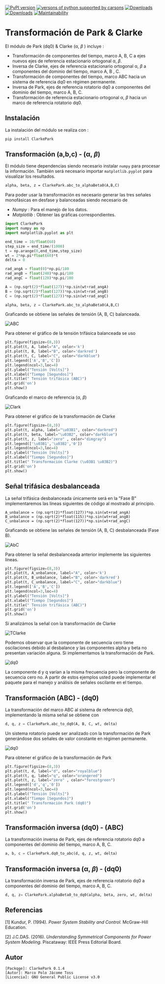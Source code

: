 [![PyPI version](https://badge.fury.io/py/ClarkePark.svg)](https://badge.fury.io/py/ClarkePark)
[![versons of python supported by carsons](https://img.shields.io/badge/python-3%20%7C%203.5%20%7C%203.6%20%7C%203.7%20%7C%203.8%20%7C%203.9-blue)](https://pypi.org/project/ClarkePark/)
[![Downloads](https://pepy.tech/badge/clarkepark)](https://pepy.tech/project/clarkepark)
[![Downloads](https://pepy.tech/badge/clarkepark/month)](https://pepy.tech/project/clarkepark)
[![Maintainability](https://api.codeclimate.com/v1/badges/6abceb2a140780c13d17/maintainability)](https://codeclimate.com/github/jacometoss/ClarkePark/maintainability)

# Transformación de Park & Clarke

El módulo de Park (dq0) & Clarke (α, *β* ) incluye :

- Transformación de  componentes del tiempo, marco  A, B, C  a ejes nuevos ejes de referencia estacionario ortogonal   α, *β*.
- Inversa de Clarke, ejes de referencia estacionario ortogonal  α, *β*  a  componentes del dominio del tiempo, marco  A, B , C.
- Transformación de componentes  del tiempo, marco ABC hacia un sistema de referencia dq0 en régimen permanente.
- Inversa de Park, ejes de referencia rotatorio dq0 a componentes  del dominio del tiempo, marco A, B, C.
- Transformación de referencia estacionario ortogonal α, *β* hacia un marco de referencia rotatorio dq0.

## Instalación

La instalación del módulo se realiza con :

```Python
pip install ClarkePark
```

## Transformación (a,b,c) - (α, *β*)

El módulo tiene dependencias siendo necesario instalar `numpy` para procesar la información. También será necesario importar `matplotlib.pyplot` para visualizar los resultados.

```tex
alpha, beta, z = ClarkePark.abc_to_alphaBeta0(A,B,C)
```

Para poder usar la transformación es necesario generar las tres señales monofásicas en desfase y balanceadas siendo necesario de 

- *Numpy* : Para el manejo de los datos.
- *Matplotlib* : Obtener las gráficas correspondientes.

```python
import ClarkePark
import numpy as np
import matplotlib.pyplot as plt

end_time = 10/float(60)
step_size = end_time/(1000)
t = np.arange(0,end_time,step_size)
wt = 2*np.pi*float(60)*t
delta = 0

rad_angA = float(0)*np.pi/180
rad_angB = float(240)*np.pi/180
rad_angC = float(120)*np.pi/180

A = (np.sqrt(2)*float(127))*np.sin(wt+rad_angA)
B = (np.sqrt(2)*float(127))*np.sin(wt+rad_angB)
C = (np.sqrt(2)*float(127))*np.sin(wt+rad_angC)

alpha, beta, z = ClarkePark.abc_to_alphaBeta0(A,B,C)
```

Graficando se obtiene las señales de tensión (A, B, C) balanceada.

<img src="https://i.ibb.co/FnrF4KY/Fig01.png" alt="ABC"  />

Para obtener el gráfico de la tensión trifásica balanceada se uso

```python
plt.figure(figsize=(8,3))
plt.plot(t, A, label="A", color='k')
plt.plot(t, B, label="B", color='darkred')
plt.plot(t, C, label="C", color="darkblue")
plt.legend(['A','B','C'])
plt.legend(ncol=3,loc=4)
plt.ylabel("Tensión [Volts]")
plt.xlabel("Tiempo [Segundos]")
plt.title(" Tensión trifásica (ABC)")
plt.grid('on')
plt.show()
```

Graficando el marco de referencia (α, *β*)

<img src="https://i.ibb.co/BfDjDrj/Fig02.png" alt="Clark" />

Para obtener el gráfico de la transformación de Clarke

```python
plt.figure(figsize=(8,3))
plt.plot(t, alpha, label="\u03B1", color="darkred")
plt.plot(t, beta, label="\u03B2", color="darkblue")
plt.plot(t, z, label="zero" , color="dimgray")
plt.legend(['\u03B1','\u03B2','0'])
plt.legend(ncol=3,loc=4)
plt.ylabel("Tensión [Volts]")
plt.xlabel("Tiempo [Segundos]")
plt.title(" Transformación Clarke (\u03B1 \u03B2)")
plt.grid('on')
plt.show()
```

## Señal trifásica desbalanceada

La señal trifásica desbalanceada únicamente será en la "Fase B" implementaremos las líneas siguientes de código al mostrado al principio.

```
A_unbalance = (np.sqrt(2)*float(127))*np.sin(wt+rad_angA)
B_unbalance = (np.sqrt(2)*float(115))*np.sin(wt+rad_angB)
C_unbalance = (np.sqrt(2)*float(127))*np.sin(wt+rad_angC)
```

Graficando se obtiene las señales de tensión (A, B, C) desbalanceada (Fase B).

![AbC](https://i.ibb.co/gWsM4xw/Fig02abc-Unbalance.png)

Para obtener la señal desbalanceada anterior implemente las siguientes líneas.

```python
plt.figure(figsize=(8,3))
plt.plot(t, A_unbalance, label="A", color='k')
plt.plot(t, B_unbalance, label="B", color='darkred')
plt.plot(t, C_unbalance, label="C", color="darkblue")
plt.legend(['A','B','C'])
plt.legend(ncol=3,loc=4)
plt.ylabel("Tensión [Volts]")
plt.xlabel("Tiempo [Segundos]")
plt.title(" Tensión trifásica (ABC)")
plt.grid('on')
plt.show()
```

Si analizámos la señal con la transformación de Clarke

![TClarke](https://i.ibb.co/XXYSsrn/Fig02-Unbalance.png)

Podemos observar que la componente de secuencia cero tiene oscilaciones debido al desbalance y las componentes alpha y beta no presentan variación alguna. Si implementamos la transformación de Park.

![dq0](https://i.ibb.co/N3mywNs/Fig03-abc-Unbalance.png)

La componente d y  q varían a la misma frecuencia pero la componente de secuencia cero no. A partir de estos ejemplos usted puede implementar el paquete para el manejo y análisis de señales oscilante en el tiempo.



## Transformación (ABC) - (dq0)

La transformación del marco ABC al sistema de referencia dq0, implementando la misma señal se obtiene con

```python
d, q, z = ClarkePark.abc_to_dq0(A, B, C, wt, delta)
```

Un sistema rotatorio puede ser analizado con la transformación de Park generándose dos señales de valor constante  en régimen permanente.

<img src="https://i.ibb.co/hsJMd1p/Fig03-abc-balance.png" alt="dq0"  />

Para obtener el gráfico de la transformación de Park

```python
plt.figure(figsize=(8,3))
plt.plot(t, d, label="d", color="royalblue")
plt.plot(t, q, label="q", color="orangered")
plt.plot(t, z, label="zero" , color="forestgreen")
plt.legend(['d','q','0'])
plt.legend(ncol=3,loc=4)
plt.ylabel("Tensión [Volts]")
plt.xlabel("Tiempo [Segundos]")
plt.title(" Transformación Park (dq0)")
plt.grid('on')
plt.show()
```



## Transformación inversa (dq0) - (ABC)

La transformación inversa de Park, ejes de referencia rotatorio dq0 a componentes  del dominio del tiempo, marco A, B, C.

```python
a, b, c = ClarkePark.dq0_to_abc(d, q, z, wt, delta)
```

## Transformación inversa (α, *β*) - (dq0)

La transformación inversa de Park, ejes de referencia rotatorio dq0 a componentes  del dominio del tiempo, marco A, B, C.

```python
d, q, z= ClarkePark.alphaBeta0_to_dq0(alpha, beta, zero, wt, delta)
```

## Referencias

[1] Kundur, P. (1994). *Power System Stability and Control.* McGraw-Hill Education.

[2]  J.C.DAS. (2016). *Understanding Symmetrical Components for Power System Modeling.* Piscataway: IEEE Press Editorial Board.

## Autor

```
[Packqge]: ClarkePark 0.1.4
[Autor]: Marco Polo Jácome Toss
[Licencia]: GNU General Public License v3.0
```



